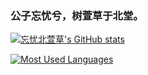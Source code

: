 ### 公子忘忧兮，树萱草于北堂。

[![忘忧北萱草's GitHub stats](https://github-readme-stats.vercel.app/api?username=Wybxc&show_icons=true)](https://github.com/Wybxc/Wybxc)

[![Most Used Languages](https://github-readme-stats.vercel.app/api/top-langs/?username=Wybxc&layout=compact)](https://github.com/Wybxc/Wybxc)

<!--
**Wybxc/Wybxc** is a ✨ _special_ ✨ repository because its `README.md` (this file) appears on your GitHub profile.

Here are some ideas to get you started:

- 🔭 I’m currently working on ...
- 🌱 I’m currently learning ...
- 👯 I’m looking to collaborate on ...
- 🤔 I’m looking for help with ...
- 💬 Ask me about ...
- 📫 How to reach me: ...
- 😄 Pronouns: ...
- ⚡ Fun fact: ...
-->
